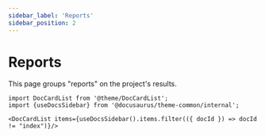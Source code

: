 ```yaml
---
sidebar_label: 'Reports'
sidebar_position: 2
---
```


# Reports

This page groups "reports" on the project's results.

```mdx-code-block
import DocCardList from '@theme/DocCardList';
import {useDocsSidebar} from '@docusaurus/theme-common/internal';

<DocCardList items={useDocsSidebar().items.filter(({ docId }) => docId != "index")}/>
```

